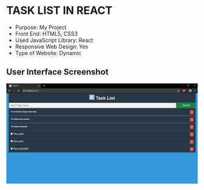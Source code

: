 # TASK LIST IN REACT

* Purpose: My Project
* Front End: HTML5, CSS3
* Used JavaScript Library: React
* Responsive Web Design: Yes
* Type of Website: Dynamic

<h2> User Interface Screenshot </h2> 
  <img src="SCREENSHOT/PIC1.png">
    